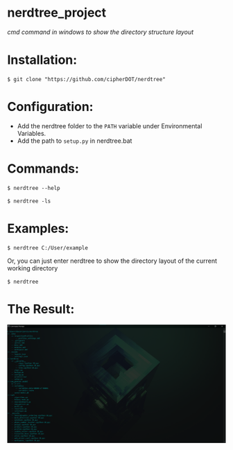 # nerdtree_project

*cmd command in windows to show the directory structure layout*

<h1>Installation:</h1>

```
$ git clone "https://github.com/cipherDOT/nerdtree"
```

<h1>Configuration:</h1>

- Add the nerdtree folder to the ```PATH``` variable under Environmental Variables.
- Add the path to ```setup.py``` in nerdtree.bat

<h1>Commands:</h1>

```
$ nerdtree --help 
```
```
$ nerdtree -ls
```

<h1>Examples:</h1>

```
$ nerdtree C:/User/example
```

Or, you can just enter nerdtree to show the directory layout of the current working directory

```
$ nerdtree
```

<h1>The Result:</h1>

![](images/nerdtree%20demo%202.png)
